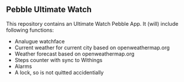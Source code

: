 ## Pebble Ultimate Watch

This repository contains an Ultimate Watch Pebble App. It (will) include following functions:

- Analugue watchface
- Current weather for current city based on openweathermap.org
- Weather forecast based on openweathermap.org 
- Steps counter with sync to Withings
- Alarms
- A lock, so is not quitted accidentially

